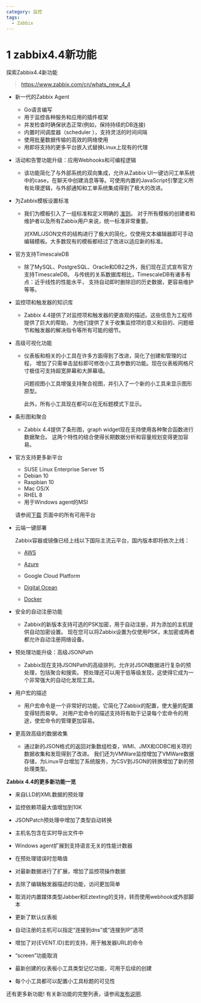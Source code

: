 ```yaml
---
category: 监控
tags:
  - Zabbix
---
```


# 1 zabbix4.4新功能

探索Zabbix4.4新功能

>  https://www.zabbix.com/cn/whats_new_4_4 

* 新一代的Zabbix Agent

  * Go语言编写
  *  用于监控各种服务和应用的插件框架 
  *  并发检查时确保状态正常(例如，保持持续的DB连接) 
  *  内置时间调度器（scheduler ），支持灵活的时间间隔 
  *  使用批量数据传输的高效的网络使用 
  *  用即将支持的更多平台嵌入式替换Linux上现有的代理 

* 活动和告警功能升级：应用Webhooks和可编程逻辑

  * 该功能简化了与外部系统的双向集成，允许从Zabbix UI一键访问工单系统中的case，在聊天中创建消息等等。可使用内置的JavaScript引擎定义所有处理逻辑，与外部通知和工单系统集成得到了极大的改进。

* 为Zabbix模板设置标准

  * 我们为模板引入了一组标准和定义明确的 [准则](https://www.zabbix.com/documentation/guidelines/templates)。 对于所有模板的创建者和维护者以及所有Zabbix用户来说，统一标准非常重要。

    对XML/JSON文件的结构进行了极大的简化，仅使用文本编辑器即可手动编辑模板。大多数现有的模板都经过了改进以适应新的标准。

* 官方支持TimescaleDB

  * 除了MySQL、PostgreSQL、Oracle和DB2之外，我们现在正式宣布官方支持TimescaleDB。 与传统的关系数据库相比，TimescaleDB有诸多有点：近乎线性的性能水平， 支持自动即时删除旧的历史数据，更容易维护等等。

* 监控项和触发器的知识库

  *  Zabbix 4.4提供了对监控项和触发器的更直观的描述。这些信息为工程师提供了巨大的帮助， 为他们提供了关于收集监控项的意义和目的、问题细节和触发器的解决指令等所有可能的细节。 

* 高级可视化功能

  * 仪表板和相关的小工具在许多方面得到了改进，简化了创建和管理的过程， 增加了只需单击鼠标即可修改小工具参数的功能。现在仪表板网格尺寸极佳可支持超宽屏幕和大屏幕墙。

    问题视图小工具增强支持聚合视图，并引入了一个新的小工具来显示图形原型。

    此外，所有小工具现在都可以在无标题模式下显示。

* 条形图和聚合

  *  Zabbix 4.4提供了条形图，graph widget现在支持使用各种聚合函数进行数据聚合。 这两个特性的结合使得长期数据分析和容量规划变得更加容易。 

* 官方支持更多新平台

  * SUSE Linux Enterprise Server 15
  * Debian 10
  * Raspbian 10
  * Mac OS/X
  * RHEL 8
  * 用于Windows agent的MSI

  请参阅[下载](https://www.zabbix.com/cn/download) 页面中的所有可用平台

* 云端一键部署

  Zabbix容器或镜像已经上线以下国际主流云平台，国内版本即将依次上线：

  - [AWS](https://aws.amazon.com/marketplace/pp/B07YLKJTZQ?qid=1570610512988&sr=0-6&ref_=srh_res_product_title)

  - [Azure](https://azuremarketplace.microsoft.com/en-us/marketplace/apps/zabbix.zabbix_vm1?tab=Overview)

  - Google Cloud Platform

  - [Digital Ocean](https://marketplace.digitalocean.com/apps/zabbix)

  - [Docker](https://www.zabbix.com/cn/whats_new_4_4)

* 安全的自动注册功能

  * Zabbix的新版本支持可选的PSK加密，用于自动注册，并为添加的主机提供自动加密设置。 现在您可以将Zabbix设置为仅使用PSK，未加密或两者都允许自动注册网络设备。

* 预处理功能升级：高级JSONPath

  * Zabbix现在支持JSONPath的高级排列，允许对JSON数据进行复杂的预处理，包括聚合和搜索。 预处理还可以用于低等级发现，这使得它成为一个非常强大的自动化发现工具。

* 用户宏的描述

  * 用户宏命令是一个非常好的功能，它简化了Zabbix的配置，使大量的配置变得轻而易举。 对用户宏命令的描述支持将有助于记录每个宏命令的用途，使宏命令的管理更加容易。

* 更高效高级的数据收集
  
  * 通过新的JSON格式的返回对象数组检查，WMI、JMX和ODBC相关项的数据收集和发现得到了改进。 我们还为VMWare监控增加了VMWare数据存储，为Linux平台增加了系统服务，为CSV到JSON的转换增加了新的预处理类型。

**Zabbix 4.4的更多新功能一览**

- 来自LLD的XML数据的预处理
- 监控依赖项最大值增加到10K
- JSONPatch预处理中增加了类型自动转换
- 主机名包含在实时导出文件中
- Windows agent扩展到支持语言无关的性能计数器
- 在预处理错误时忽略值
- 对最新数据进行了扩展，增加了监控项操作数据
- 去除了编辑触发器描述的功能，访问更加简单

 

- 取消对内置媒体类型Jabber和Eztexting的支持，转而使用webhook或外部脚本
- 更新了默认仪表板
- 自动注册的主机可以指定“连接到dns”或“连接到IP”选项
- 增加了对{EVENT.ID}宏的支持，用于触发器URL的命令
- “screen”功能取消
- 最新创建的仪表板小工具类型记忆功能，可用于后续的创建
- 每个小工具都可以配置小工具标题的可见性

 

还有更多新功能! 有关新功能的完整列表，请参阅[发布说明](https://www.zabbix.com/rn/rn4.4.0).